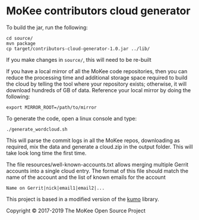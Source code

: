 # MoKee contributors cloud generator

To build the jar, run the following:

    cd source/
    mvn package
    cp target/contributors-cloud-generator-1.0.jar ../lib/

If you make changes in `source/`, this will need to be re-built

If you have a local mirror of all the MoKee code repositories,
then you can reduce the processing time and additional storage space
required to build the cloud by telling the tool where your repository
exists; otherwise, it will download hundreds of GB of data. Reference
your local mirror by doing the following:

    export MIRROR_ROOT=/path/to/mirror

To generate the code, open a linux console and type:

    ./generate_wordcloud.sh

This will parse the commit logs in all the MoKee repos,
downloading as required, mix the data and generate a cloud.zip in the
output folder. This will take look long time the first time.

The file resources/well-known-accounts.txt allows merging multiple
Gerrit accounts into a single cloud entry. The format of this file
should match the name of the account and the list of known emails for
the account

    Name on Gerrit|nick|email1|email2|...

This project is based in a modified version of the
[kumo](https://github.com/kennycason/kumo) library.

Copyright © 2017-2019 The MoKee Open Source Project

